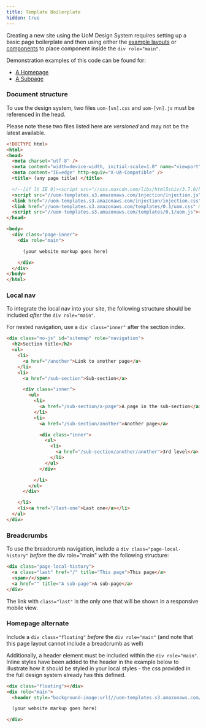 ```yaml
---
title: Template Boilerplate
hidden: true
---
```


Creating a new site using the UoM Design System requires setting up a basic page boilerplate and then using either the [example layouts](/layouts) or [components](/components) to place component inside the ```div role="main"```.

Demonstration examples of this code can be found for:

- [A Homepage](http://waitingallday.com/unimelb-templates-boilerplate/homepage/full.html)
- [A Subpage](http://waitingallday.com/unimelb-templates-boilerplate/subpage/full.html)

### Document structure

To use the design system, two files ```uom-[vn].css``` and ```uom-[vn].js``` must be referenced in the head. 

Please note these two files listed here are *versioned* and may not be the latest available.

```html
<!DOCTYPE html>
<html>
<head>
  <meta charset="utf-8" />
  <meta content="width=device-width, initial-scale=1.0" name="viewport" />
  <meta content="IE=edge" http-equiv="X-UA-Compatible" />
  <title> (any page title) </title>

  <!--[if lt IE 9]><script src="//oss.maxcdn.com/libs/html5shiv/3.7.0/html5shiv.js"></script><![endif]-->
  <script src="//uom-templates.s3.amazonaws.com/injection/injection.js"></script>
  <link href="//uom-templates.s3.amazonaws.com/injection/injection.css" media="all" rel="stylesheet" />
  <link href="//uom-templates.s3.amazonaws.com/templates/0.1/uom.css" media="all" rel="stylesheet" />
  <script src="//uom-templates.s3.amazonaws.com/templates/0.1/uom.js"></script>
</head>

<body>
  <div class="page-inner">
    <div role="main">

      (your website markup goes here)

    </div>
  </div>
</body>
</html>
```

### Local nav

To integrate the local nav into your site, the following structure should be included *after* the ```div role="main"```.

For nested navigation, use a ```div class="inner"``` after the section index.

```html
<div class="no-js" id="sitemap" role="navigation">
  <h2>Section title</h2>
  <ul>
    <li>
      <a href="/another">Link to another page</a>
    </li>
    <li>
      <a href="/sub-section">Sub-section</a>

      <div class="inner">
        <ul>
          <li>
            <a href="/sub-section/a-page">A page in the sub-section</a>
          </li>
          <li>
            <a href="/sub-section/another">Another page</a>

            <div class="inner">
              <ul>
                <li>
                  <a href="/sub-section/another/another">3rd level</a>
                </li>
              </ul>
            </div>

          </li>
        </ul>
      </div>

    </li>
    <li><a href="/last-one">Last one</a></li>
  </ul>
</div>
```

### Breadcrumbs

To use the breadcrumb navigation, include a ```div class="page-local-history"``` *before* the div role="main" with the following structure:

```html
<div class="page-local-history">
  <a class="last" href="/" title="This page">This page</a>
  <span>/</span>
  <a href="" title="A sub-page">A sub-page</a>
</div>
```

The link with ```class="last"``` is the only one that will be shown in a responsive mobile view.

### Homepage alternate

Include a ```div class="floating"``` *before* the ```div role="main"``` (and note that this page layout cannot include a breadcrumb as well)

Additionally, a header element must be included within the ```div role="main"```. Inline styles have been added to the header in the example below to illustrate how it should be styled in your local styles - the css provided in the full design system already has this defined.

```html
<div class="floating"></div>
<div role="main">
  <header style="background-image:url(//uom-templates.s3.amazonaws.com/templates/0.1/components/globals/bg-banner-2edd2279a97e316344e7831983ef6868.jpg);background-size:cover;min-height:300px"></header>

  (your website markup goes here)

</div>
```


